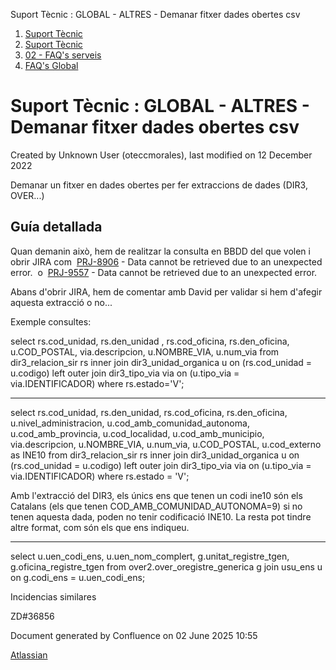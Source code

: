 Suport Tècnic : GLOBAL - ALTRES - Demanar fitxer dades obertes csv  

1.  [Suport Tècnic](index.md)
2.  [Suport Tècnic](13893782.md)
3.  [02 - FAQ's serveis](26313393.md)
4.  [FAQ's Global](28705585.md)

Suport Tècnic : GLOBAL - ALTRES - Demanar fitxer dades obertes csv
==================================================================

Created by Unknown User (oteccmorales), last modified on 12 December 2022

Demanar un fitxer en dades obertes per fer extraccions de dades (DIR3, OVER...)

Guía detallada
--------------

  

Quan demanin això, hem de realitzar la consulta en BBDD del que volen i obrir JIRA com  [PRJ-8906](https://contacte.aoc.cat/browse/PRJ-8906?src=confmacro) - Data cannot be retrieved due to an unexpected error.  o  [PRJ-9557](https://contacte.aoc.cat/browse/PRJ-9557?src=confmacro) - Data cannot be retrieved due to an unexpected error.

Abans d'obrir JIRA, hem de comentar amb David per validar si hem d'afegir aquesta extracció o no...

  

Exemple consultes:

select rs.cod\_unidad,
rs.den\_unidad , 
rs.cod\_oficina, 
rs.den\_oficina, u.COD\_POSTAL, via.descripcion, u.NOMBRE\_VIA, u.num\_via
from dir3\_relacion\_sir rs
inner join dir3\_unidad\_organica u on (rs.cod\_unidad = u.codigo)
left outer join dir3\_tipo\_via via on (u.tipo\_via = via.IDENTIFICADOR)
where rs.estado='V';

------------

select rs.cod\_unidad,
rs.den\_unidad,
rs.cod\_oficina,
rs.den\_oficina,
u.nivel\_administracion,
u.cod\_amb\_comunidad\_autonoma,
u.cod\_amb\_provincia,
u.cod\_localidad,
u.cod\_amb\_municipio,
via.descripcion,
u.NOMBRE\_VIA,
u.num\_via,
u.COD\_POSTAL,
u.cod\_externo as INE10
from dir3\_relacion\_sir rs
inner join dir3\_unidad\_organica u
on (rs.cod\_unidad = u.codigo)
left outer join dir3\_tipo\_via via
on (u.tipo\_via = via.IDENTIFICADOR)
where rs.estado = 'V';

Amb l'extracció del DIR3, els únics ens que tenen un codi ine10 són els Catalans (els que tenen COD\_AMB\_COMUNIDAD\_AUTONOMA=9) si no tenen aquesta dada, poden no tenir codificació INE10. La resta pot tindre altre format, com són els que ens indiqueu.

------------

select u.uen\_codi\_ens,
       u.uen\_nom\_complert,
       g.unitat\_registre\_tgen,
       g.oficina\_registre\_tgen
  from over2.over\_oregistre\_generica g
  join usu\_ens u
    on g.codi\_ens = u.uen\_codi\_ens;

  

Incidencias similares

ZD#36856

  

Document generated by Confluence on 02 June 2025 10:55

[Atlassian](http://www.atlassian.com/)